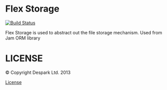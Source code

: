 Flex Storage
============

[![Build Status](https://travis-ci.org/OpenBuildings/flex-storage.png)](https://travis-ci.org/OpenBuildings/flex-storage)

Flex Storage is used to abstract out the file storage mechanism. Used from Jam ORM library


LICENSE
=======

&copy; Copyright Despark Ltd. 2013

[License](http://github.com/openbuildings/flex-storage/blob/master/LICENSE)